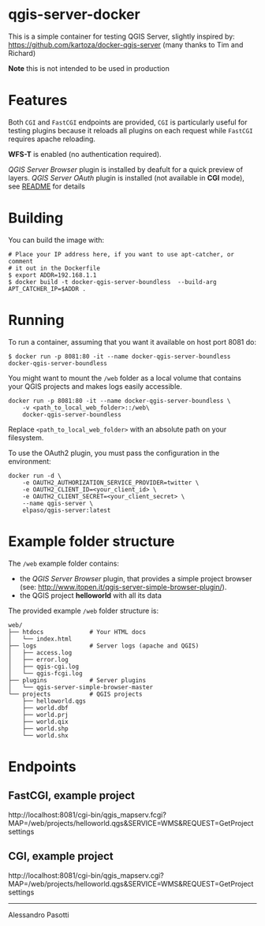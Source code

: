 qgis-server-docker
============================

This is a simple container for testing QGIS Server, slightly inspired by:
https://github.com/kartoza/docker-qgis-server (many thanks to Tim and Richard)

**Note** this is not intended to be used in production

# Features

Both `CGI` and `FastCGI` endpoints are provided, `CGI` is particularly useful for testing
plugins because it reloads all plugins on each request while `FastCGI` requires
apache reloading.

**WFS-T** is enabled (no authentication required).

*QGIS Server Browser* plugin is installed by deafult for a quick preview of layers.
*QGIS Server OAuth* plugin is installed (not available in **CGI** mode), see [README](https://github.com/boundlessgeo/qgis-server-oauth2-auth-plugin/blob/master/README.rst) for details


# Building

You can build the image with:

```
# Place your IP address here, if you want to use apt-catcher, or comment
# it out in the Dockerfile
$ export ADDR=192.168.1.1
$ docker build -t docker-qgis-server-boundless  --build-arg APT_CATCHER_IP=$ADDR .
```

# Running

To run a container, assuming that you want it available on host port 8081 do:

```
$ docker run -p 8081:80 -it --name docker-qgis-server-boundless  docker-qgis-server-boundless
```

You might want to mount the `/web` folder as a local volume that contains your
QGIS projects and makes logs easily accessible.


```
docker run -p 8081:80 -it --name docker-qgis-server-boundless \
    -v <path_to_local_web_folder>::/web\
    docker-qgis-server-boundless
```

Replace ``<path_to_local_web_folder>`` with an absolute path on your
filesystem.

To use the OAuth2 plugin, you must pass the configuration in the environment:
```
docker run -d \
    -e OAUTH2_AUTHORIZATION_SERVICE_PROVIDER=twitter \
    -e OAUTH2_CLIENT_ID=<your_client_id> \
    -e OAUTH2_CLIENT_SECRET=<your_client_secret> \
    --name qgis-server \
    elpaso/qgis-server:latest
```

# Example folder structure


The `/web` example folder contains:

* the *QGIS Server Browser* plugin, that provides a simple project browser (see: http://www.itopen.it/qgis-server-simple-browser-plugin/).
* the QGIS project **helloworld** with all its data


The provided example `/web` folder structure is:

```
web/
├── htdocs             # Your HTML docs
│   └── index.html
├── logs               # Server logs (apache and QGIS)
│   ├── access.log
│   ├── error.log
│   ├── qgis-cgi.log
│   └── qgis-fcgi.log
├── plugins            # Server plugins
│   └── qgis-server-simple-browser-master
└── projects           # QGIS projects
    ├── helloworld.qgs
    ├── world.dbf
    ├── world.prj
    ├── world.qix
    ├── world.shp
    └── world.shx
```


# Endpoints


## FastCGI, example project
http://localhost:8081/cgi-bin/qgis_mapserv.fcgi?MAP=/web/projects/helloworld.qgs&SERVICE=WMS&REQUEST=GetProjectsettings
## CGI, example project
http://localhost:8081/cgi-bin/qgis_mapserv.cgi?MAP=/web/projects/helloworld.qgs&SERVICE=WMS&REQUEST=GetProjectsettings


------------------
Alessandro Pasotti
